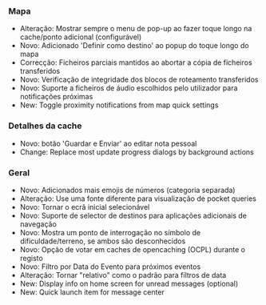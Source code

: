 ### Mapa
- Alteração: Mostrar sempre o menu de pop-up ao fazer toque longo na cache/ponto adicional (configurável)
- Novo: Adicionado 'Definir como destino' ao popup do toque longo do mapa
- Correcção: Ficheiros parciais mantidos ao abortar a cópia de ficheiros transferidos
- Novo: Verificação de integridade dos blocos de roteamento transferidos
- Novo: Suporte a ficheiros de áudio escolhidos pelo utilizador para notificações próximas
- New: Toggle proximity notifications from map quick settings

### Detalhes da cache
- Novo: botão 'Guardar e Enviar' ao editar nota pessoal
- Change: Replace most update progress dialogs by background actions

### Geral
- Novo: Adicionados mais emojis de números (categoria separada)
- Alteração: Use uma fonte diferente para visualização de pocket queries
- Novo: Tornar o ecrã inicial selecionável
- Novo: Suporte de selector de destinos para aplicações adicionais de navegação
- Novo: Mostra um ponto de interrogação no símbolo de dificuldade/terreno, se ambos são desconhecidos
- Novo: Opção de votar em caches de opencaching (OCPL) durante o registo
- Novo: Filtro por Data do Evento para próximos eventos
- Alteração: Tornar "relativo" como o padrão para filtros de data
- New: Display info on home screen for unread messages (optional)
- New: Quick launch item for message center

